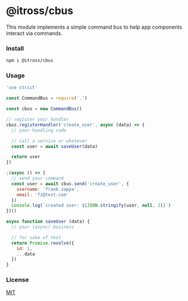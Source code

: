 # @itross/cbus

This module implements a simple command bus to help app components interact via
commands.

### Install

```bash
npm i @itross/cbus
```

### Usage

```js
'use strict'

const CommandBus = require('.')

const cbus = new CommandBus()

// register your handler
cbus.registerHandler('create_user', async (data) => {
  // your handling code

  // call a service or whatever
  const user = await saveUser(data)

  return user
})

;(async () => {
  // send your command
  const user = await cbus.send('create_user', {
    username: 'frank.zappa',
    email: 'fz@test.com'
  })
  console.log(`created user: ${JSON.stringify(user, null, 2)}`)
})()

async function saveUser (data) {
  // your (async) business

  // for sake of test
  return Promise.resolve({
    id: 1,
    ...data
  })
}
```

### License

[MIT](LICENSE)
